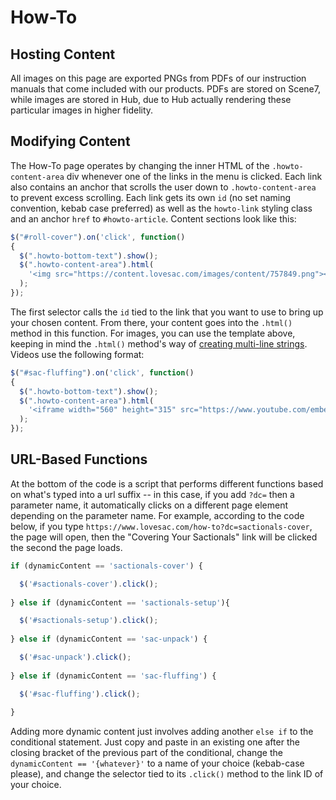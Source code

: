 # How-To

## Hosting Content
All images on this page are exported PNGs from PDFs of our instruction manuals that come included with our products. PDFs are stored on Scene7, while images are stored in Hub, due to Hub actually rendering these particular images in higher fidelity.

## Modifying Content
The How-To page operates by changing the inner HTML of the `.howto-content-area` div whenever one of the links in the menu is clicked. Each link also contains an anchor that scrolls the user down to `.howto-content-area` to prevent excess scrolling. Each link gets its own `id` (no set naming convention, kebab case preferred) as well as the `howto-link` styling class and an anchor `href` to `#howto-article`. Content sections look like this:

```js
$("#roll-cover").on('click', function()
{
  $(".howto-bottom-text").show();
  $(".howto-content-area").html(
    '<img src="https://content.lovesac.com/images/content/757849.png"><br><br><a href="https://s7d4.scene7.com/is/content/LovesacRender/How%2DTo%20PDFs/roll%2Darm.pdf" target="_blank">Download PDF</a>'
  );
});
```

The first selector calls the `id` tied to the link that you want to use to bring up your chosen content. From there, your content goes into the `.html()` method in this function. For images, you can use the template above, keeping in mind the `.html()` method's way of [creating multi-line strings](https://stackoverflow.com/questions/8676990/multiple-lines-when-using-jquerys-html-method/8677092#8677092). Videos use the following format:

```js
$("#sac-fluffing").on('click', function()
{
  $(".howto-bottom-text").show();
  $(".howto-content-area").html(
    '<iframe width="560" height="315" src="https://www.youtube.com/embed/ROG93f3ir8o" frameborder="0" allow="accelerometer; autoplay; encrypted-media; gyroscope; picture-in-picture" allowfullscreen></iframe>'
  );
});
```

## URL-Based Functions
At the bottom of the code is a script that performs different functions based on what's typed into a url suffix -- in this case, if you add `?dc=` then a parameter name, it automatically clicks on a different page element depending on the parameter name. For example, according to the code below, if you type `https://www.lovesac.com/how-to?dc=sactionals-cover`, the page will open, then the "Covering Your Sactionals" link will be clicked the second the page loads.
```js
if (dynamicContent == 'sactionals-cover') {

  $('#sactionals-cover').click();
  
} else if (dynamicContent == 'sactionals-setup'){

  $('#sactionals-setup').click();
  
} else if (dynamicContent == 'sac-unpack') {

  $('#sac-unpack').click();
  
} else if (dynamicContent == 'sac-fluffing') {

  $('#sac-fluffing').click();
  
}
```
Adding more dynamic content just involves adding another `else if` to the conditional statement. Just copy and paste in an existing one after the closing bracket of the previous part of the conditional, change the `dynamicContent == '{whatever}'` to a name of your choice (kebab-case please), and change the selector tied to its `.click()` method to the link ID of your choice.
